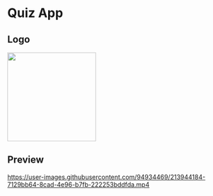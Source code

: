 # Quiz App
## Logo



<img src="https://user-images.githubusercontent.com/94934469/213944812-1118523e-9011-4869-8119-7e49ba914003.png" width="200px">

## Preview



https://user-images.githubusercontent.com/94934469/213944184-7129bb64-8cad-4e96-b7fb-222253bddfda.mp4

